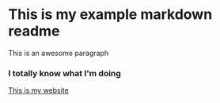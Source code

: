 # This is my example markdown readme

This is an awesome paragraph 

### I totally know what I'm doing

[This is my website](danandcook.github.io)
